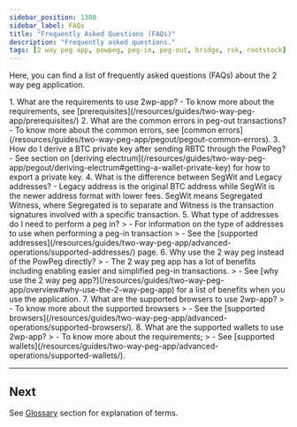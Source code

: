 ```yaml
---
sidebar_position: 1300
sidebar_label: FAQs
title: "Frequently Asked Questions (FAQs)"
description: "Frequently asked questions."
tags: [2 way peg app, powpeg, peg-in, peg-out, bridge, rsk, rootstock]
---
```


Here, you can find a list of frequently asked questions (FAQs) about the 2 way peg application.

<Accordion>
  <Accordion.Item eventKey="0">
    <Accordion.Header as="h3">1. What are the requirements to use 2wp-app?</Accordion.Header>
    <Accordion.Body>
      - To know more about the requirements, see [prerequisites](/resources/guides/two-way-peg-app/prerequisites/)
    </Accordion.Body>
  </Accordion.Item>
  <Accordion.Item eventKey="1">
    <Accordion.Header as="h3">2. What are the common errors in peg-out transactions?</Accordion.Header>
    <Accordion.Body>
      - To know more about the common errors, see [common errors](/resources/guides/two-way-peg-app/pegout/pegout-common-errors).
    </Accordion.Body>
  </Accordion.Item>
  <Accordion.Item eventKey="2">
    <Accordion.Header as="h3">3. How do I derive a BTC private key after sending RBTC through the PowPeg?</Accordion.Header>
    <Accordion.Body>
      - See section on [deriving electrum](/resources/guides/two-way-peg-app/pegout/deriving-electrum#getting-a-wallet-private-key) for how to export a private key.
    </Accordion.Body>
  </Accordion.Item>
<Accordion.Item eventKey="3">
    <Accordion.Header as="h3">4. What is the difference between SegWit and Legacy addresses?</Accordion.Header>
    <Accordion.Body>
      - Legacy address is the original BTC address while SegWit is the newer address format with lower fees. SegWit means Segregated Witness, where Segregated is to separate and Witness is the transaction signatures involved with a specific transaction.
    </Accordion.Body>
  </Accordion.Item>
<Accordion.Item eventKey="4">
    <Accordion.Header as="h3">5. What type of addresses do I need to perform a peg in?</Accordion.Header>
    <Accordion.Body>
      > - For information on the type of addresses to use when performing a peg-in transaction
      > - See the [supported addresses](/resources/guides/two-way-peg-app/advanced-operations/supported-addresses/) page.
    </Accordion.Body>
  </Accordion.Item>
<Accordion.Item eventKey="5">
    <Accordion.Header as="h3">6. Why use the 2 way peg instead of the PowPeg directly? </Accordion.Header>
    <Accordion.Body>
        > - The 2 way peg app has a lot of benefits including enabling easier and simplified peg-in transactions.
        > - See [why use the 2 way peg app?](/resources/guides/two-way-peg-app/overview#why-use-the-2-way-peg-app) for a list of benefits when you use the application.
    </Accordion.Body>
  </Accordion.Item>
<Accordion.Item eventKey="6">
    <Accordion.Header as="h3">7. What are the supported browsers to use 2wp-app?</Accordion.Header>
    <Accordion.Body>
        > - To know more about the supported browsers
        > - See the [supported browsers](/resources/guides/two-way-peg-app/advanced-operations/supported-browsers/).
    </Accordion.Body>
  </Accordion.Item>
<Accordion.Item eventKey="7">
    <Accordion.Header as="h3">8. What are the supported wallets to use 2wp-app?</Accordion.Header>
    <Accordion.Body>
       > - To know more about the requirements;
       > - See [supported wallets](/resources/guides/two-way-peg-app/advanced-operations/supported-wallets/).
    </Accordion.Body>
  </Accordion.Item>
</Accordion>

----

## Next

See [Glossary](/resources/guides/two-way-peg-app/glossary/) section for explanation of terms.